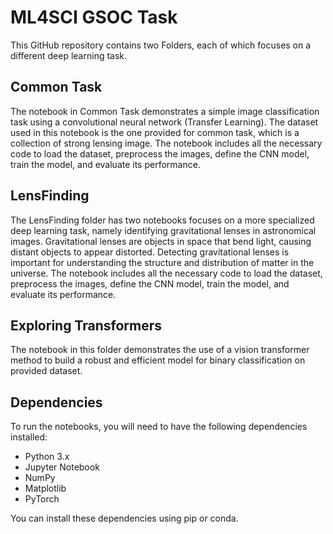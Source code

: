 # ML4SCI GSOC Task

This GitHub repository contains two Folders, each of which focuses on a different deep learning task.

## Common Task

The notebook in Common Task demonstrates a simple image classification task using a convolutional neural network (Transfer Learning). The dataset used in this notebook is the one provided for common task, which is a collection of strong lensing image. The notebook includes all the necessary code to load the dataset, preprocess the images, define the CNN model, train the model, and evaluate its performance.

## LensFinding 

The LensFinding folder has two notebooks focuses on a more specialized deep learning task, namely identifying gravitational lenses in astronomical images. Gravitational lenses are objects in space that bend light, causing distant objects to appear distorted. Detecting gravitational lenses is important for understanding the structure and distribution of matter in the universe. The notebook includes all the necessary code to load the dataset, preprocess the images, define the CNN model, train the model, and evaluate its performance.

## Exploring Transformers

The notebook in this folder demonstrates the use of a vision transformer method to build a robust and efficient model for binary classification on provided dataset.


## Dependencies

To run the notebooks, you will need to have the following dependencies installed:

- Python 3.x
- Jupyter Notebook
- NumPy
- Matplotlib
- PyTorch

You can install these dependencies using pip or conda.

